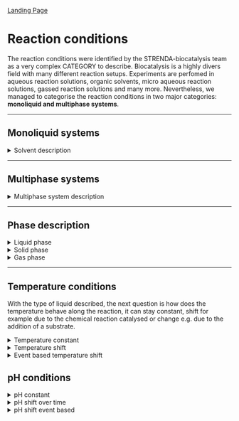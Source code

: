[Landing Page](/Readme.md)

# Reaction conditions



The reaction conditions were identified by the STRENDA-biocatalysis team as a very complex CATEGORY to describe. Biocatalysis is a highly divers field with many different reaction setups. Experiments are perfomed in aqueous reaction solutions, organic solvents, micro aqueous reaction solutions, gassed reaction solutions and many more. Nevertheless, we managed to categorise the reaction conditions in two major categories: __monoliquid and multiphase systems__.



<hr/>

## Monoliquid systems

<details> <Summary>Solvent description</Summary>

### Solvent

basic information about the solvent used

- __description__
  - Type: string
  - Description: The solvent used in the reaction system, e.g. a buffered aqueous solution or an organic solvent

- __reaction_conditions_temperature__
  - Type: [temperature](#temperature-conditions) 
  - Description: Definition of the temperature based reaction conditions

- __reaction_conditions_pH__
  - Type: [pH](#ph-conditions)
  - Description: Definition of the pH dependent reaction conditions

</details>

<hr>

## Multiphase systems

<details> <Summary>Multiphase system description</Summary>

### Phases

Information about the phases in the multiphase system

- __number_of_phases__
  - Type: posfloat
  - Description: Number of phases present in the system, if there is an aqueous and a gas phase present, the number is 2 

- __phase_definition__ 
  - Type: phase_description
  - Description: Definition of the respective phase which was added to the system

- __reaction_conditions_temperature__
  - Type: temperature 
  - Description: Definition of the temperature

- __reaction_conditions_pH__
  - Type: pH
  - Description: Definition of the pH 

</details>

<hr/>

## Phase description

<details> <Summary>Liquid phase</Summary>

### Liquid phase

Here, metadata are present, describing the individual phases of the multiphase system

- __type_of_liquid__
  - Type: string
  - Description: Description of the phase used in the reaction system 

- __amount_of_liquid__
  - Type: posfloat
  - Description: Which liquid amount is added to the reaction?

- __unit_of_liquid__
  - Type: string
  - Description: Unit of the added liquid, in case of aqueous liquids, millilitre are often used as unit, in case of organic solvents, mass is applied to refer to the solvent

- __pH__
  - Type: pH description
  - Description: Definition of the pH in the respective phase (__if applicable__)

</details>


<details> <Summary>Solid phase</Summary>

### Solid phase

Definition of the solid phase used in the reaction

- __type_of_solid__
  - Type: string
  - Description: Description of the phase used in the reaction system 

- __mass__
  - Type: posfloat
  - Description: Mass of the solid used in the reaction solution
</details>


<details> <Summary>Gas phase</Summary>

### Gas phase

Definition of the solid phase used in the reaction

- __type_of_gas__
  - Type: string
  - Description: Description of the gas used in the system

- __amount__
  - Type: posfloat
  - Description: Mass of the solid used in the reaction solution

- __unit__
  - Type: string
  - Description: Unit of the gas, added to the reaction, as partial pressure

</details>

<hr />

## Temperature conditions

With the type of liquid described, the next question is how does the temperature behave along the reaction, it can stay constant, shift for example due to the chemical reaction catalysed or change e.g. due to the addition of a substrate. 

<details> <Summary>Temperature constant</Summary>

### TemperatureConstant

basic information about the solvent used

- __temperature__
  - Type: posfloat
  - Description: The temperature during the reaction

- __temperature_unit__
  - Type: string
  - Description: The unit of the temperature, for example °C or K


</details>

<details> <Summary>Temperature shift</Summary>

### TemperatureShift

<a id="temperature-shift"></a>


basic information about the solvent used

- __temperature_unit__
  - Type: string
  - Description: The unit of the temperature, for example °C or K

- __temperature_beginning__
  - Type: posfloat
  - Description: The initial temperature of the reaction in the beginning

- __temperature_beginning__
  - Type: posfloat
  - Description: The initial temperature at the end of the reaction

- __temperature_at_XY__
  - Type: posfloat
  - Description: The temperature at a variable time point _XY_

- __time_at_XY__
  - Type: posfloat
  - Description: The time point of a respective temperature at a time _XY_

</details>

<details> <Summary>Event based temperature shift</Summary>

### EventBasedTemperatureShift

Description of the temperature, when an event causes the temperature change

- __temperature_unit__
  - Type: string
  - Description: The unit of the temperature, for example °C or K

- __temperature_beginning__
  - Type: posfloat
  - Description: The initial temperature of the reaction in the beginning

- __temperature_at_event__
  - Type: posfloat
  - Description: The temperature which is present after a certain event has occured

- __event_description__
  - Type: string
  - Description: The event which caused the temperature changve

- __time_at_XY__
  - Type: posfloat
  - Description: The time point of a respective temperature at a time _XY_

- __time_at_XY__
  - Type: posfloat
  - Description: The time point of a respective temperature at a time _XY_

</details>

## pH conditions

<details> <Summary>pH constant</Summary>

### pHConstant

<a id="pH-shift"></a>


Information about the pH value in the system, if the pH is constant over the course of the reaction

- __pH_value__
  - Type: posfloat
  - Description: The value of the pH 

- __detected_in__
  - Type: string
  - Description: Solution in which the pH was measured (e.g. in buffer before addition to reaction, at start of the reaction)

</details>


<details> <Summary>pH shift over time</Summary>

### pHTimeDependentShift

<a id="pH-shift-time"></a>


Information about the pH value in the system, if there is a time dependent pH shift

- __pH_start__
  - Type: posfloat
  - Description: The initial pH value

- __pH_end__
  - Type: string
  - Description: The final pH value

- __pH_at_XY__
  - Type: string
  - Description: The pH value at a certain point in time

</details>


<details> <Summary>pH shift event based</Summary>

### pHEventDependentShift

<a id="pH-shift-event"></a>


Information about the pH value in the system, if there is an event dependent pH shift

- __pH_beginning__
  - Type: posfloat
  - Description: The initial pH value


- __pH_before_Event__
  - Type: posfloat
  - Description: The pH which is present before a certain event has occured

- __pH_after_Event__
  - Type: posfloat
  - Description: The pH which is present after a certain event has occured

- __event_description__
  - Type: string
  - Description: Description of the event causing the pH-shift

</details>






